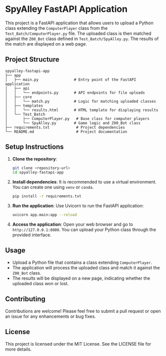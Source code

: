 # SpyAlley FastAPI Application

This project is a FastAPI application that allows users to upload a Python class extending the `ComputerPlayer` class from the `Test_Batch/ComputerPlayer.py` file. The uploaded class is then matched against the `Z00_Bot` class defined in `Test_Batch/SpyAlley.py`. The results of the match are displayed on a web page.

## Project Structure

```
spyalley-fastapi-app
├── app
│   ├── main.py                # Entry point of the FastAPI application
│   ├── api
│   │   └── endpoints.py       # API endpoints for file uploads
│   ├── core
│   │   └── match.py           # Logic for matching uploaded classes
│   ├── templates
│   │   └── results.html       # HTML template for displaying results
│   └── Test_Batch
│       ├── ComputerPlayer.py   # Base class for computer players
│       └── SpyAlley.py        # Game logic and Z00_Bot class
├── requirements.txt            # Project dependencies
└── README.md                   # Project documentation
```

## Setup Instructions

1. **Clone the repository**:
   ```bash
   git clone <repository-url>
   cd spyalley-fastapi-app
   ```

2. **Install dependencies**:
   It is recommended to use a virtual environment. You can create one using `venv` or `conda`.

   ```bash
   pip install -r requirements.txt
   ```

3. **Run the application**:
   Use Uvicorn to run the FastAPI application:
   ```bash
   uvicorn app.main:app --reload
   ```

4. **Access the application**:
   Open your web browser and go to `http://127.0.0.1:8000`. You can upload your Python class through the provided interface.

## Usage

- Upload a Python file that contains a class extending `ComputerPlayer`.
- The application will process the uploaded class and match it against the `Z00_Bot` class.
- The results will be displayed on a new page, indicating whether the uploaded class won or lost.

## Contributing

Contributions are welcome! Please feel free to submit a pull request or open an issue for any enhancements or bug fixes.

## License

This project is licensed under the MIT License. See the LICENSE file for more details.